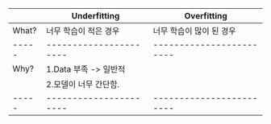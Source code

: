 |     |     Underfitting     |      Overfitting       |
|-----|----------------------|------------------------|
|What?| 너무 학습이 적은 경우  | 너무 학습이 많이 된 경우 |
|-----|----------------------|------------------------|
|Why? | 1.Data 부족 -> 일반적  |                      |
|     | 2.모델이 너무 간단함.  |                        |
|-----|----------------------|------------------------|
